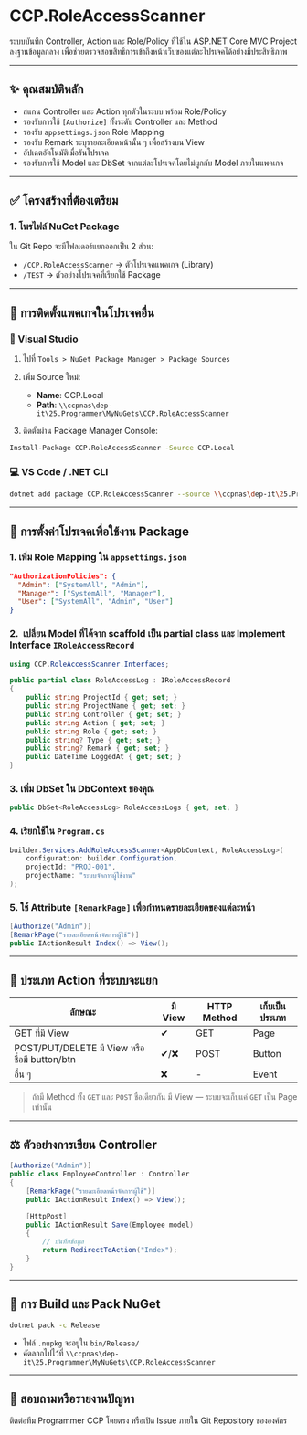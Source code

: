 # CCP.RoleAccessScanner

ระบบบันทึก Controller, Action และ Role/Policy ที่ใช้ใน ASP.NET Core MVC Project ลงฐานข้อมูลกลาง
เพื่อช่วยตรวจสอบสิทธิ์การเข้าถึงหน้าเว็บของแต่ละโปรเจคได้อย่างมีประสิทธิภาพ

---

## ✨ คุณสมบัติหลัก

* สแกน Controller และ Action ทุกตัวในระบบ พร้อม Role/Policy
* รองรับการใช้ `[Authorize]` ทั้งระดับ Controller และ Method
* รองรับ `appsettings.json` Role Mapping
* รองรับ Remark ระบุรายละเอียดหน้านั้น ๆ เพื่อสร้างบน View
* อัปเดตอัตโนมัติเมื่อรันโปรเจค
* รองรับการใช้ Model และ DbSet จากแต่ละโปรเจคโดยไม่ผูกกับ Model ภายในแพคเกจ

---

## ✅ โครงสร้างที่ต้องเตรียม

### 1. โพรไฟล์ NuGet Package

ใน Git Repo จะมีโฟลเดอร์แยกออกเป็น 2 ส่วน:

* `/CCP.RoleAccessScanner` → ตัวโปรเจคแพคเกจ (Library)
* `/TEST` → ตัวอย่างโปรเจคที่เรียกใช้ Package

---

## 📅 การติดตั้งแพคเกจในโปรเจคอื่น

### 📑 Visual Studio

1. ไปที่ `Tools > NuGet Package Manager > Package Sources`
2. เพิ่ม Source ใหม่:

   * **Name**: CCP.Local
   * **Path**: `\\ccpnas\dep-it\25.Programmer\MyNuGets\CCP.RoleAccessScanner`
3. ติดตั้งผ่าน Package Manager Console:

```bash
Install-Package CCP.RoleAccessScanner -Source CCP.Local
```

### 💻 VS Code / .NET CLI

```bash
dotnet add package CCP.RoleAccessScanner --source \\ccpnas\dep-it\25.Programmer\MyNuGets\CCP.RoleAccessScanner
```

---

## 📄 การตั้งค่าโปรเจคเพื่อใช้งาน Package

### 1. เพิ่ม Role Mapping ใน `appsettings.json`

```json
"AuthorizationPolicies": {
  "Admin": ["SystemAll", "Admin"],
  "Manager": ["SystemAll", "Manager"],
  "User": ["SystemAll", "Admin", "User"]
}
```

### 2.  เปลี่ยน Model ที่ได้จาก scaffold เป็น partial class และ Implement Interface `IRoleAccessRecord` 

```csharp
using CCP.RoleAccessScanner.Interfaces;

public partial class RoleAccessLog : IRoleAccessRecord
{
    public string ProjectId { get; set; }
    public string ProjectName { get; set; }
    public string Controller { get; set; }
    public string Action { get; set; }
    public string Role { get; set; }
    public string? Type { get; set; }
    public string? Remark { get; set; }
    public DateTime LoggedAt { get; set; }
}
```

### 3. เพิ่ม DbSet ใน DbContext ของคุณ

```csharp
public DbSet<RoleAccessLog> RoleAccessLogs { get; set; }
```

### 4. เรียกใช้ใน `Program.cs`

```csharp
builder.Services.AddRoleAccessScanner<AppDbContext, RoleAccessLog>(
    configuration: builder.Configuration,
    projectId: "PROJ-001",
    projectName: "ระบบจัดการผู้ใช้งาน"
);
```

### 5. ใช้ Attribute `[RemarkPage]` เพื่อกำหนดรายละเอียดของแต่ละหน้า

```csharp
[Authorize("Admin")]
[RemarkPage("รายละเอียดหน้าจัดการผู้ใช้")]
public IActionResult Index() => View();
```

---

## 🏁 ประเภท Action ที่ระบบจะแยก

| ลักษณะ                                        | มี View | HTTP Method | เก็บเป็นประเภท |
| --------------------------------------------- | ------- | ----------- | -------------- |
| GET ที่มี View                                | ✔       | GET         | Page           |
| POST/PUT/DELETE มี View หรือชื่อมี button/btn | ✔/❌     | POST        | Button         |
| อื่น ๆ                                        | ❌       | -           | Event          |

> ถ้ามี Method ทั้ง `GET` และ `POST` ชื่อเดียวกัน มี View — ระบบจะเก็บแค่ `GET` เป็น Page เท่านั้น

---

## ⚖️ ตัวอย่างการเขียน Controller

```csharp
[Authorize("Admin")]
public class EmployeeController : Controller
{
    [RemarkPage("รายละเอียดหน้าจัดการผู้ใช้")]
    public IActionResult Index() => View();

    [HttpPost]
    public IActionResult Save(Employee model)
    {
        // บันทึกข้อมูล
        return RedirectToAction("Index");
    }
}
```

---

## 🚀 การ Build และ Pack NuGet

```bash
dotnet pack -c Release
```

* ไฟล์ `.nupkg` จะอยู่ใน `bin/Release/`
* คัดลอกไปไว้ที่ `\\ccpnas\dep-it\25.Programmer\MyNuGets\CCP.RoleAccessScanner`

---

## 💬 สอบถามหรือรายงานปัญหา

ติดต่อทีม Programmer CCP โดยตรง หรือเปิด Issue ภายใน Git Repository ขององค์กร
